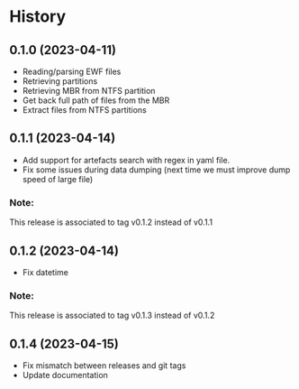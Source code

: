 # History

## 0.1.0 (2023-04-11)

* Reading/parsing EWF files
* Retrieving partitions
* Retrieving MBR from NTFS partition
* Get back full path of files from the MBR
* Extract files from NTFS partitions


## 0.1.1 (2023-04-14)

* Add support for artefacts search with regex in yaml file.
* Fix some issues during data dumping (next time we must improve dump speed of large file)

### Note:

This release is associated to tag v0.1.2 instead of v0.1.1


## 0.1.2 (2023-04-14)

* Fix datetime

### Note:

This release is associated to tag v0.1.3 instead of v0.1.2


## 0.1.4 (2023-04-15)

* Fix mismatch between releases and git tags
* Update documentation
